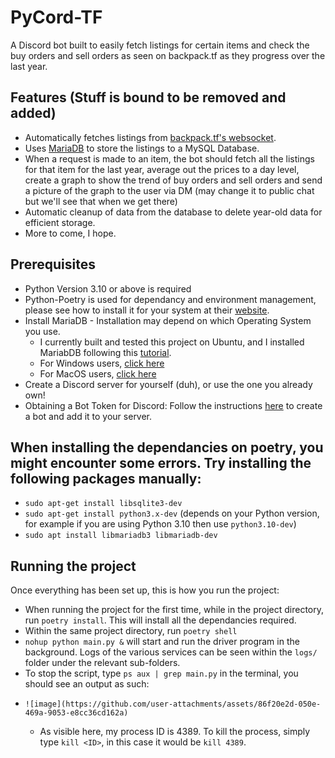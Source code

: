 
# PyCord-TF

A Discord bot built to easily fetch listings for certain items and check the buy orders and sell orders as seen on backpack.tf as they progress over the last year.

## Features (Stuff is bound to be removed and added)

- Automatically fetches listings from [backpack.tf's websocket](https://next.backpack.tf/developer/websocket).
- Uses [MariaDB](https://mariadb.org/) to store the listings to a MySQL Database.
- When a request is made to an item, the bot should fetch all the listings for that item for the last year, average out the prices to a day level, create a graph to show the trend of buy orders and sell orders and send a picture of the graph to the user via DM (may change it to public chat but we'll see that when we get there)
- Automatic cleanup of data from the database to delete year-old data for efficient storage.
- More to come, I hope.

## Prerequisites
-  Python Version 3.10 or above is required
- Python-Poetry is used for dependancy and environment management, please see how to install it for your system at their [website](https://python-poetry.org/docs/#installation).
- Install MariaDB - Installation may depend on which Operating System you use.
    - I currently built and tested this project on Ubuntu, and I installed MariabDB following this [tutorial](https://www.digitalocean.com/community/tutorials/how-to-install-mariadb-on-ubuntu-20-04).
    - For Windows users, [click here](https://mariadb.com/kb/en/installing-mariadb-msi-packages-on-windows/)
    - For MacOS users, [click here](https://mariadb.com/kb/en/installing-mariadb-on-macos-using-homebrew/)
- Create a Discord server for yourself (duh), or use the one you already own!
- Obtaining a Bot Token for Discord: Follow the instructions [here](https://discordpy.readthedocs.io/en/stable/discord.html) to create a bot and add it to your server.

## When installing the dependancies on poetry, you might encounter some errors. Try installing the following packages manually:

- `sudo apt-get install libsqlite3-dev`
- `sudo apt-get install python3.x-dev` (depends on your Python version, for example if you are using Python 3.10 then use `python3.10-dev`)
- `sudo apt install libmariadb3 libmariadb-dev`

## Running the project

Once everything has been set up, this is how you run the project:
- When running the project for the first time, while in the project directory, run `poetry install`. This will install all the dependancies required.
- Within the same project directory, run `poetry shell`
- `nohup python main.py &` will start and run the driver program in the background. Logs of the various services can be seen within the `logs/` folder under the relevant sub-folders.
- To stop the script, type `ps aux | grep main.py` in the terminal, you should see an output as such:
-     ![image](https://github.com/user-attachments/assets/86f20e2d-050e-469a-9053-e8cc36cd162a)

    - As visible here, my process ID is 4389. To kill the process, simply type `kill <ID>`, in this case it would be `kill 4389`.
